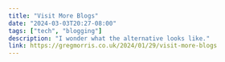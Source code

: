 ```yaml
---
title: "Visit More Blogs"
date: "2024-03-03T20:27-08:00"
tags: ["tech", "blogging"]
description: "I wonder what the alternative looks like."
link: https://gregmorris.co.uk/2024/01/29/visit-more-blogs
---
```

